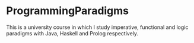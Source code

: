 # ProgrammingParadigms
This is a university course in which I study imperative, functional and logic paradigms with Java, Haskell and Prolog respectively.
